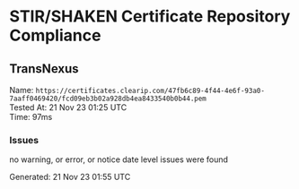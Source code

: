 # STIR/SHAKEN Certificate Repository Compliance

## TransNexus

Name: `https://certificates.clearip.com/47fb6c89-4f44-4e6f-93a0-7aaff0469420/fcd09eb3b02a928db4ea8433540b0b44.pem`\
Tested At: 21 Nov 23 01:25 UTC\
Time: 97ms

### Issues

no warning, or error, or notice date level issues were found

Generated: 21 Nov 23 01:55 UTC